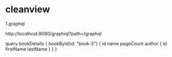 # cleanview


1.graphql

http://localhost:8080/graphiql?path=/graphql


query bookDetails {
bookById(id: "book-3") {
id
name
pageCount
author {
id
firstName
lastName
}
}
}